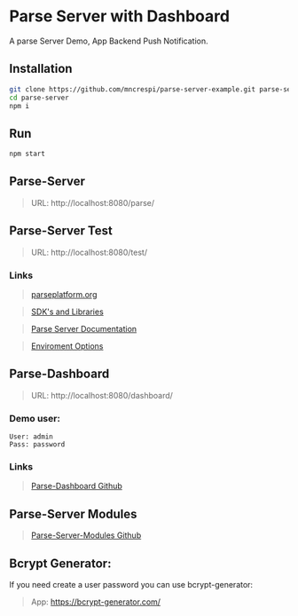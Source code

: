 # Parse Server with Dashboard

A parse Server Demo, App Backend Push Notification.

## Installation

```sh
git clone https://github.com/mncrespi/parse-server-example.git parse-server
cd parse-server
npm i
```


## Run

```sh
npm start
```

## Parse-Server

> URL: http://localhost:8080/parse/

## Parse-Server Test

> URL: http://localhost:8080/test/

### Links

> [parseplatform.org](https://parseplatform.org/)

> [SDK's and Libraries](https://parseplatform.org/#sdks)

> [Parse Server Documentation](https://docs.parseplatform.org/)

> [Enviroment Options](https://github.com/parse-community/parse-server/blob/master/src/Options/Definitions.js)

## Parse-Dashboard

> URL: http://localhost:8080/dashboard/

### Demo user:

```text
User: admin
Pass: password
```

### Links

> [Parse-Dashboard Github](https://github.com/parse-community/parse-dashboard#parse-dashboard)


## Parse-Server Modules

> [Parse-Server-Modules Github](https://github.com/parse-server-modules)



## Bcrypt Generator:

If you need create a user password you can use bcrypt-generator:

> App: https://bcrypt-generator.com/
